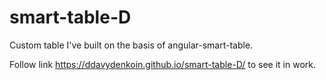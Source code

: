 # smart-table-D
Custom table I've built on the basis of angular-smart-table.

Follow link https://ddavydenkoin.github.io/smart-table-D/ to see it in work.